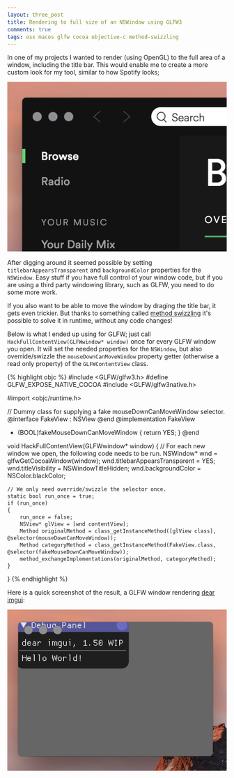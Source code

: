```yaml
---
layout: three_post
title: Rendering to full size of an NSWindow using GLFW3
comments: true
tags: osx macos glfw cocoa objective-c method-swizzling
---
```

In one of my projects I wanted to render (using OpenGL) to the full area of a window, including the title bar. This would enable me to create a more custom look for my tool, similar to how Spotify looks;

![Spotify having a custom window color.](/static/posts/2016-12-29-spotify.png "Spotify having a custom window color.")

After digging around it seemed possible by setting `titlebarAppearsTransparent` and `backgroundColor` properties for the `NSWindow`. Easy stuff if you have full control of your window code, but if you are using a third party windowing library, such as GLFW, you need to do some more work.

If you also want to be able to move the window by draging the title bar, it gets even trickier. But thanks to something called [method swizzling](http://nshipster.com/method-swizzling/) it's possible to solve it in runtime, without any code changes!

Below is what I ended up using for GLFW; just call `HackFullContentView(GLFWwindow* window)` once for every GLFW window you open. It will set the needed properties for the `NSWindow`, but also override/swizzle the `mouseDownCanMoveWindow` property getter (otherwise a read only property) of the `GLFWContentView` class.

{% highlight objc %}
#include <GLFW/glfw3.h>
#define GLFW_EXPOSE_NATIVE_COCOA
#include <GLFW/glfw3native.h>

#import <objc/runtime.h>

// Dummy class for supplying a fake mouseDownCanMoveWindow selector.
@interface FakeView : NSView
@end
@implementation FakeView
- (BOOL)fakeMouseDownCanMoveWindow { return YES; }
@end

void HackFullContentView(GLFWwindow* window)
{
    // For each new window we open, the following code needs to be run.
    NSWindow* wnd = glfwGetCocoaWindow(window);
    wnd.titlebarAppearsTransparent = YES;
    wnd.titleVisibility = NSWindowTitleHidden;
    wnd.backgroundColor = NSColor.blackColor;

    // We only need override/swizzle the selector once.
    static bool run_once = true;
    if (run_once)
    {
        run_once = false;
        NSView* glView = [wnd contentView];
        Method originalMethod = class_getInstanceMethod([glView class], @selector(mouseDownCanMoveWindow));
        Method categoryMethod = class_getInstanceMethod(FakeView.class, @selector(fakeMouseDownCanMoveWindow));
        method_exchangeImplementations(originalMethod, categoryMethod);
    }
}
{% endhighlight %}

Here is a quick screenshot of the result, a GLFW window rendering [dear imgui](https://github.com/ocornut/imgui):

![GLFW window with custom color.](/static/posts/2016-12-29-glfw.png "GLFW window with custom color.")

